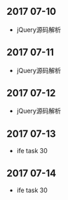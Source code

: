 ## 2017 07-10
* jQuery源码解析

## 2017 07-11
* jQuery源码解析

## 2017 07-12
* jQuery源码解析

## 2017 07-13
* ife task 30

## 2017 07-14
* ife task 30

